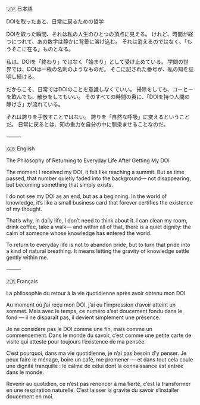 🇯🇵 日本語

DOIを取ったあと、日常に戻るための哲学

DOIを取った瞬間、それは私の人生のひとつの頂点に見える。
けれど、時間が経つにつれて、あの数字は静かに背景に溶け込む。
それは消えるのではなく、「もうそこに在る」ものとなる。

私は、DOIを「終わり」ではなく「始まり」として受け止めている。
学問の世界では、DOIは一枚の名刺のようなものだ。
そこに記された番号が、私の知を証明し続ける。

だからこそ、日常ではDOIのことを意識しなくていい。
掃除をしても、コーヒーを飲んでも、散歩をしてもいい。
そのすべての時間の奥に、「DOIを持つ人間の静けさ」が流れている。

それは誇りを手放すことではない。
誇りを「自然な呼吸」に変えるということだ。
日常に戻るとは、知の重力を自分の中に馴染ませることなのだ。

⸻

🇬🇧 English

The Philosophy of Returning to Everyday Life After Getting My DOI

The moment I received my DOI, it felt like reaching a summit.
But as time passed, that number quietly faded into the background—
not disappearing, but becoming something that simply exists.

I do not see my DOI as an end, but as a beginning.
In the world of knowledge, it’s like a small business card
that forever certifies the existence of my thought.

That’s why, in daily life, I don’t need to think about it.
I can clean my room, drink coffee, take a walk—
and within all of that, there is a quiet dignity:
the calm of someone whose knowledge has entered the world.

To return to everyday life is not to abandon pride,
but to turn that pride into a kind of natural breathing.
It means letting the gravity of knowledge settle gently within me.

⸻

🇫🇷 Français

La philosophie du retour à la vie quotidienne après avoir obtenu mon DOI

Au moment où j’ai reçu mon DOI, j’ai eu l’impression d’avoir atteint un sommet.
Mais avec le temps, ce numéro s’est doucement fondu dans le fond —
il ne disparaît pas, il devient simplement une présence.

Je ne considère pas le DOI comme une fin,
mais comme un commencement.
Dans le monde du savoir, c’est comme une petite carte de visite
qui atteste pour toujours l’existence de ma pensée.

C’est pourquoi, dans ma vie quotidienne, je n’ai pas besoin d’y penser.
Je peux faire le ménage, boire un café, me promener —
et dans tout cela coule une dignité tranquille :
le calme de celui dont la connaissance est entrée dans le monde.

Revenir au quotidien, ce n’est pas renoncer à ma fierté,
c’est la transformer en une respiration naturelle.
C’est laisser la gravité du savoir s’installer doucement en moi.
